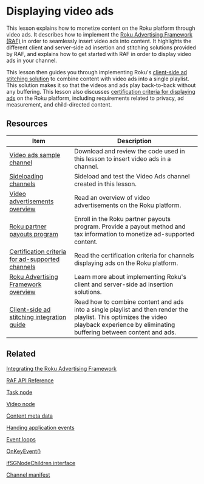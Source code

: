 # Displaying video ads

This lesson explains how to monetize content on the Roku platform through video ads. It describes how to implement the [Roku Advertising Framework (RAF)](https://developer.roku.com/docs/developer-program/advertising/roku-advertising-framework.md) in order to seamlessly insert video ads into content. It highlights the different client and server-side ad insertion and stitching solutions provided by RAF, and explains how to get started with RAF in order to display video ads in your channel.  

This lesson then guides you through implementing Roku's [client-side ad stitching solution](https://developer.roku.com/docs/developer-program/advertising/csas.md) to combine content with video ads into a single playlist. This solution makes it so that the videos and ads play back-to-back without any buffering. This lesson also discusses [certification criteria for displaying ads](https://developer.roku.com/docs/developer-program/certification/certification.md#1-advertising) on the Roku platform, including requirements related to privacy, ad measurement, and child-directed content.

## Resources

| Item                                                         | Description                                                  |
| ------------------------------------------------------------ | ------------------------------------------------------------ |
| [Video ads sample channel](https://github.com/rokudev/scenegraph-master-sample/tree/master/VideoAds) | Download and review the code used in this lesson to insert video ads in a channel. |
| [Sideloading channels](https://developer.roku.com/docs/developer-program/getting-started/developer-setup.md#step-2-accessing-the-development-application-installer) | Sideload and test the Video Ads channel created in this lesson. |
| [Video advertisements overview](https://developer.roku.com/docs/developer-programfeatures/monetization/video-advertisements.md) | Read an overview of video advertisements on the Roku platform. |
| [Roku partner payouts program](/developer/billing)           | Enroll in the Roku partner payouts program. Provide a payout method and tax information to monetize ad-supported content. |
| [Certification criteria for ad-supported channels](https://developer.roku.com/docs/developer-program/certification/certification.md#1-advertising) | Read the certification criteria for channels displaying ads on the Roku platform. |
| [Roku Advertising Framework overview](https://developer.roku.com/docs/developer-program/advertising/roku-advertising-framework.md) | Learn more about implementing Roku's client and server-side ad insertion solutions. |
| [Client-side ad stitching integration guide](https://developer.roku.com/docs/developer-program/advertising/csas.md) | Read how to combine content and ads into a single playlist and then render the playlist. This optimizes the video playback experience by eliminating buffering between content and ads. |

## Related

[Integrating the Roku Advertising Framework](http://confluence.portal.roku.com:8443https://developer.roku.com/docs/developer-program/advertising/integrating-roku-advertising-framework.md) 

[RAF API Reference](https://developer.roku.com/docs/developer-program/advertising/raf-api.md)

[Task node](https://developer.roku.com/docs/developer-program/references/scenegraph/control-nodes/task.md)

[Video node](https://developer.roku.com/docs/developer-program/references/scenegraph/media-playback-nodes/video.md)

[Content meta data](https://developer.roku.com/docs/developer-program/getting-started/architecture/content-metadata.md)

[Handing application events](https://developer.roku.com/docs/developer-program/core-concepts/handling-application-events.md)

[Event loops](https://developer.roku.com/docs/developer-program/core-concepts/event-loops.md)

[OnKeyEvent()](https://developer.roku.com/docs/developer-program/references/scenegraph/component-functions/onkeyevent.md)

[ifSGNodeChildren interface](https://developer.roku.com/docs/developer-program/references/brightscript/interfaces/ifsgnodechildren.md)

[Channel manifest](https://developer.roku.com/docs/developer-program/getting-started/architecture/channel-manifest.md#launch-requirement-attributes)

